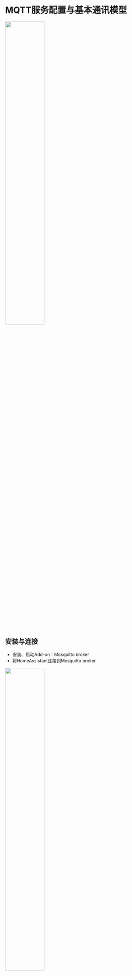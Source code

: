 # MQTT服务配置与基本通讯模型

<img src="images/mqtt_cs.png" width="50%">

## 安装与连接

- 安装、启动Add-on：Mosquitto broker
- 将HomeAssistant连接到Mosquitto broker

<img src="images/mqtt_h_m.png" width="50%">

## MQTT通讯模型

<img src="images/mqtt_topic.png" width="50%">

- 发布消息
- 接收消息
- 主题（topic）
- 订阅消息（subscribe）

## 发送和接收消息实验

- 菜单：集成-MQTT-配置

- 在Add-on:SSH&Web Terminal中使用mosquitto客户端命令

    `mosquitto_pub -t /aaa/bbb -m "message from mosquitto_pub" -u pi -P hachina -h 192.168.3.7`

    `mosquitto_sub -t "#" -v -u pi -P hachina -h 192.168.3.7`

